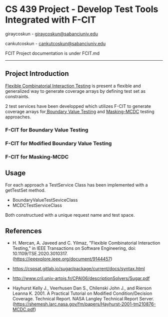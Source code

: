 # CS 439 Project - Develop Test Tools Integrated with F-CIT

giraycoskun - giraycoskun@sabanciuniv.edu

cankutcoskun - cankutcoskun@sabanciuniv.edu

FCIT Project documentation is under FCIT.md

---

## Project Introduction

[Flexible Combinatorial Interaction Testing](https://ieeexplore.ieee.org/document/9144457) is present a flexible and generalized way to generate coverage arrays by defining test set as constraints.

2 test services have been developped which utilizes F-CIT to generate coverage arrays for[ Boundary Value Testing](https://en.wikipedia.org/wiki/Boundary-value_analysis) and [Masking-MCDC](https://en.wikipedia.org/wiki/Modified_condition/decision_coverage) testing approaches.

### F-CIT for Boundary Value Testing

### F-CIT for Modified Boundary Value Testing

### F-CIT for Masking-MCDC

## Usage

For each approach a TestService Class has been implemented with a getTestSet method.

- BoundaryValueTestSeviceClass
- MCDCTestServiceClass

Both constructued with a unique request name and test space.


## References

- H. Mercan, A. Javeed and C. Yilmaz, "Flexible Combinatorial Interaction Testing," in IEEE Transactions on Software Engineering, doi: 10.1109/TSE.2020.3010317. (https://ieeexplore.ieee.org/document/9144457)

- https://cspsat.gitlab.io/sugar/package/current/docs/syntax.html

- http://www.cril.univ-artois.fr/CPAI06/descriptionSolvers/Sugar.pdf

- Hayhurst Kelly J., Veerhusen Dan S., Chilenski John J., and Rierson Leanna K. 2001. A Practical Tutorial on Modified Condition/Decision Coverage. Technical Report. NASA Langley Technical Report Server.
(https://shemesh.larc.nasa.gov/fm/papers/Hayhurst-2001-tm210876-MCDC.pdf)